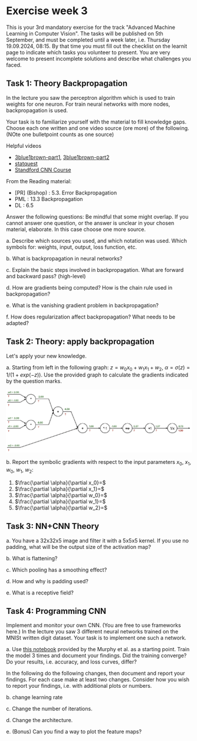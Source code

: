 # Exercise week 3

This is your 3rd mandatory exercise for the track "Advanced Machine Learning in Computer Vision".
The tasks will be published on 5th September, and must be completed until a week later, i.e. Thursday 19.09.2024, 08:15. 
By that time you must fill out the checklist on the learnit page to indicate which tasks you volunteer to present. 
You are very welcome to present incomplete solutions and describe what challenges you faced.

 
## Task 1: Theory Backpropagation
In the lecture you saw the perceptron algorithm which is used to train weights for one neuron. For train neural networks with more nodes, backpropagation is used. 

Your task is to familiarize yourself with the material to fill knowledge gaps.  
Choose each one written and one video source (ore more) of the following. (NOte one bulletpoint counts as one source)

Helpful videos
- [3blue1brown-part1](https://www.youtube.com/watch?v=Ilg3gGewQ5U), [3blue1brown-part2](https://www.youtube.com/watch?v=tIeHLnjs5U8)
- [statquest](https://www.youtube.com/watch?v=IN2XmBhILt4)
- [Standford CNN Course](https://www.youtube.com/watch?v=d14TUNcbn1k)

From the Reading material:
- [PR] (Bishop) : 5.3. Error Backpropagation
- PML : 13.3 Backpropagation
- DL : 6.5 

Answer the following questions:
Be mindful that some might overlap. If you cannot answer one question, or the answer is unclear in your chosen material, elaborate. In this case choose one more source. 

a. Describe which sources you used, and which notation was used. Which symbols for: weights, input, output, loss function, etc. 

b. What is backpropagation in neural networks?

c. Explain the basic steps involved in backpropagation. What are forward and backward pass? (high-level)

d. How are gradients being computed? How is the chain rule used in backpropagation?

e. What is the vanishing gradient problem in backpropagation?

f. How does regularization affect backpropagation? What needs to be adapted?


## Task 2: Theory: apply backpropagation
Let's apply your new knowledge. 

a. Starting from left in the following graph:
$z = w_0x_0 + w_1x_1 + w_2$, $\alpha=\sigma(z)=1/(1+exp(-z))$. 
Use the provided graph to calculate the gradients indicated by the question marks. 

![](graph.png)


b. Report the symbolic gradients with respect to the input parameters $x_0$, $x_1$, $w_0$, $w_1$, $w_2$:

1. $\frac{\partial \alpha}{\partial x_0}=$
2. $\frac{\partial \alpha}{\partial x_1}=$
3. $\frac{\partial \alpha}{\partial w_0}=$
4. $\frac{\partial \alpha}{\partial w_1}=$
5. $\frac{\partial \alpha}{\partial w_2}=$


## Task 3: NN+CNN Theory

a. You have a 32x32x5 image and filter it with a 5x5x5 kernel. If you use no padding, what will be the output size of the activation map?

b. What is flattening?

c. Which pooling has a smoothing effect?

d. How and why is padding used?

e. What is a receptive field?




## Task 4: Programming CNN
Implement and monitor your own CNN. (You are free to use frameworks here.)
In the lecture you saw 3 different neural networks trained on the MNISt written digit dataset.
Your task is to implement one such a network.

a. Use [this notebook](https://colab.research.google.com/github/probml/pyprobml/blob/master/notebooks/book1/14/lenet_torch.ipynb) provided by the Murphy et al. as a starting point. 
Train the model 3 times and document your findings. Did the training converge? Do your results, i.e. accuracy, and loss curves, differ?

In the following do the following changes, then document and report your findings.
For each case make at least two changes. Consider how you wish to report your findings, i.e. with additional plots or numbers. 

b. change learning rate

c. Change the number of iterations. 

d. Change the architecture. 

e. (Bonus) Can you find a way to plot the feature maps?
